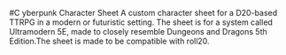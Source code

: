 #C yberpunk Character Sheet
A custom character sheet for a D20-based TTRPG in a modern or futuristic setting. The sheet is for a system called Ultramodern 5E, made to closely resemble Dungeons and Dragons 5th Edition.The sheet is made to be compatible with roll20.
